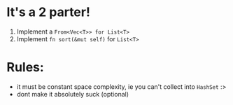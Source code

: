 # It's a 2 parter!
1. Implement a `From<Vec<T>> for List<T>`
2. Implement `fn sort(&mut self)` for `List<T>`

# Rules:
- it must be constant space complexity, ie you can't collect into `HashSet` :>
- dont make it absolutely suck (optional)
